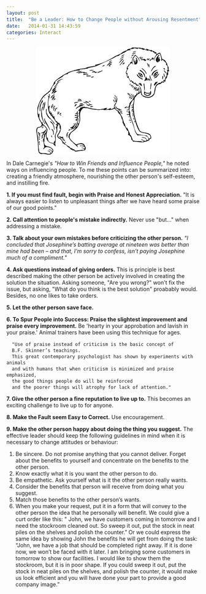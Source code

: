 ```yaml
---
layout: post
title:  "Be a Leader: How to Change People without Arousing Resentment"
date:   2014-01-31 14:43:59
categories: Interact
---
```


<img src="/assets/wolf.jpg" style="display: block; margin: auto;" width=""/>


In Dale Carnegie's *"How to Win Friends and Influence People,"* he noted ways on influencing people. To me these points can be summarized into: creating a friendly atmosphere, nourishing the other person's self-esteem, and instilling fire.



**1. If you must find fault, begin with Praise and Honest Appreciation.**  "It is always easier to listen to unpleasant things after we have heard some praise of our good points."

**2. Call attention to people's mistake indirectly.** Never use "but..." when addressing a mistake.

**3. Talk about your own mistakes before criticizing the other person.** *"I concluded that Josephine’s batting average at nineteen was better than mine had been – and that, I’m sorry to confess, isn’t paying Josephine much of a compliment."*


**4. Ask questions instead of giving orders.**  This is principle is best described making the other person be actively involved in creating the solution the situation.  Asking someone, "Are you wrong?" won't fix the issue, but asking, "What do you think is the best solution" proabably would.  Besides, no one likes to take orders.

**5. Let the other person save face.**

**6. To Spur People into Success: Praise the slightest improvement and praise every improvement.**  Be 'hearty in your approbation and lavish in your praise.'  Animal trainers have been using this technique for ages.  

      "Use of praise instead of criticism is the basic concept of 
      B.F. Skinner’s teachings. 
      This great contemporary psychologist has shown by experiments with animals 
      and with humans that when criticism is minimized and praise emphasized, 
      the good things people do will be reinforced 
      and the poorer things will atrophy for lack of attention."

**7. Give the other person a fine reputation to live up to.**  This becomes an exciting challenge to live up to for anyone.  


**8. Make the Fault seem Easy to Correct.**  Use encouragement.


**9.  Make the other person happy about doing the thing you suggest.**  The effective leader should keep the following guidelines in mind when it is necessary to change attitudes or behaviour:

1. Be sincere. Do not promise anything that you cannot deliver. Forget about the benefits to yourself and concentrate on the benefits to the other person.
2. Know exactly what it is you want the other person to do.
3. Be empathetic. Ask yourself what is it the other person really wants.
4. Consider the benefits that person will receive from doing what you suggest.
5. Match those benefits to the other person’s wants.
6. When you make your request, put it in a form that will convey to the other person the idea that he personally will benefit. We could give a curt order like this: " John, we have customers coming in tomorrow and I need the stockroom cleaned out. So sweep it out, put the stock in neat piles on the shelves and polish the counter.” Or we could express the same idea by showing John the benefits he will get from doing the task: “John, we have a job that should be completed right away. If it is done now, we won’t be faced with it later. I am bringing some customers in tomorrow to show our facilities. I would like to show them the stockroom, but it is in poor shape. If you could sweep it out, put the stock in neat piles on the shelves, and polish the counter, it would make us look efficient and you will have done your part to provide a good company image.”



